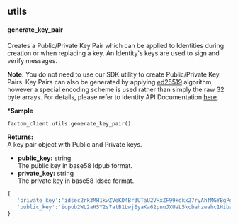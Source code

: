 utils
-----

#### generate_key_pair

Creates a Public/Private Key Pair which can be applied to Identities
during creation or when replacing a key. An Identity's keys are used to
sign and verify messages.

**Note:** You do not need to use our SDK utility to create Public/Private
Key Pairs. Key Pairs can also be generated by applying
[ed25519](https://ed25519.cr.yp.to/) algorithm, however a
special encoding scheme is used rather than simply the raw 32 byte
arrays. For details, please refer to Identity API Documentation [here](https://github.com/FactomProject/FactomDocs/blob/FD-849_PublishNewIdentitySpec/ApplicationIdentity.md).

***Sample**
```python
factom_client.utils.generate_key_pair()
```

**Returns:**</br>
A key pair object with Public and Private keys.
- **public_key:** string</br>
The public key in base58 Idpub format.</br>
- **private_key:** string</br>
The private key in base58 Idsec format. 

```python
{
   'private_key':'idsec2rk3MH1kwZVeKD4Br3UTaU2VHxZF99kdkx27ryAhfMGYBgPgQH',
   'public_key':'idpub2WL2aH5Y2s7atB1LwjEyaKa62pnuJXUaL5kcbahzwahc1Hiba6'
}
```

